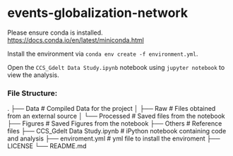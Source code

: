 # events-globalization-network

Please ensure conda is installed. https://docs.conda.io/en/latest/miniconda.html

Install the environment via `conda env create -f environment.yml`.

Open the `CCS_Gdelt Data Study.ipynb` notebook using `jupyter notebook` to view the analysis.

### File Structure:
.
├── Data                        # Compiled Data for the project
│   ├── Raw                     # Files obtained from an external source
│   └── Processed               # Saved files from the notebook
├── Figures                     # Saved Figures from the notebook
├── Others                      # Reference files
├── CCS_Gdelt Data Study.ipynb  # iPython notebook containing code and analysis
├── enviroment.yml              # yml file to install the enviroment
├── LICENSE
└── README.md
